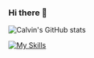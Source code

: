 ### Hi there 👋

![Calvin's GitHub stats](https://github-readme-stats.vercel.app/api?username=calvinearnshaw&theme=monokai&hide=contribs,prs,stars&show_icons=true)

[![My Skills](https://skillicons.dev/icons?i=html,css,js,react,mongodb,express,nodejs,java,python,visualstudio&theme=dark)](https://skillicons.dev)
